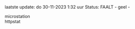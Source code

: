 laatste update: 
do 30-11-2023  1:32   uur 
Status: FAALT - geel - 
<div class="service R">microstation</div><div class="service G">httpstat</div>